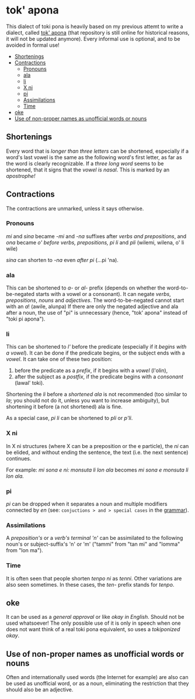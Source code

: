 # tok' apona

This dialect of toki pona is heavily based on my previous attemt to write a dialect, called [tok' apona](https://github.com/ae-dschorsaanjo/tok-apona) (that repository is still online for historical reasons, it will not be updated anymore). Every informal use is optional, and to be avoided in formal use!

- [Shortenings](#shortenings)
- [Contractions](#contractions)
  - [Pronouns](#pronouns)
  - [ala](#ala)
  - [li](#li)
  - [X ni](#x-ni)
  - [pi](#pi)
  - [Assimilations](#assimilations)
  - [Time](#time)
- [oke](#oke)
- [Use of non-proper names as unofficial words or nouns](#use-of-non-proper-names-as-unofficial-words-or-nouns)

## Shortenings

Every word that is _longer than three letters_ can be shortened, especially if a word's last vowel is the same as the following word's first letter, as far as the word is clearly recognizable. If a _three long word_ seems to be shortened, that it signs that the _vowel is nasal_. This is marked by an _apostrophe!_

## Contractions

The contractions are unmarked, unless it says otherwise.

### Pronouns

_mi_ and _sina_ became _-mi_ and _-na_ suffixes after _verbs and prepositions_, and _ona_ became _o'_ _before verbs, prepositions, pi li_ and _pli_ (wilemi, wilena, o' li wile)

_sina_ can shorten to _-na_ even _after pi_ (...pi 'na).

### ala

This can be shortened to _a-_ or _al-_ prefix (depends on whether the word-to-be-negated starts with a vowel or a consonant). It can negate _verbs_, _prepositions_, _nouns_ and _adjectives_. The word-to-be-negated cannot start with an _a_! (awile, alunpa) If there are only the negated adjective and ala after a noun, the use of "pi" is unnecessary (hence, "tok' apona" instead of "toki pi apona").

### li

This can be shortened to _l'_ before the predicate (especially if it _begins with a vowel_). It can be done if the predicate begins, or the subject ends with a _vowel_. It can take one of these two position:
1. before the predicate as a _prefix_, if it begins with a _vowel_ (l'olin),
2. after the subject as a _postfix_, if the predicate begins with a _consonant_ (lawal' toki).

Shortening the _li_ before a _shortened ala_ is not recommended (too similar to _la_; you should not do it, unless you want to increase ambiguity), but shortening it before (a not shortened) ala is fine.

As a special case, _pi li_ can be shortened to _pli_ or _p'li_.

### X ni

In X ni structures (where X can be a preposition or the e particle), the _ni_ can be elided, and without ending the sentence, the text (i.e. the next sentence) continues.

For example: _mi sona e ni: monsuta li lon ala_ becomes _mi sona e monsuta li lon ala._

### pi

_pi_ can be dropped when it separates a noun and multiple modifiers connected by _en_ (see: `conjuctions > and > special cases` in the [grammar](grammar.md)).

### Assimilations

A _preposition's_ or a _verb's terminal 'n'_ can be assimilated to the following noun's or subject-suffix's 'n' or 'm' ("tammi" from "tan mi" and "lomma" from "lon ma").

### Time

It is often seen that people shorten _tenpo ni_ as _tenni_. Other variations are also seen sometimes. In these cases, the _ten-_ prefix stands for _tenpo_.

## oke

It can be used as a _general approval_ or like _okay in English_. Should not be used whatsoever! The only possible use of it is only in speech when one does not want think of a real toki pona equivalent, so uses a _tokiponized okay_.

## Use of non-proper names as unofficial words or nouns

Often and internationally used words (the Internet for example) are also can be used as unofficial word, or as a noun, eliminating the restriction that they should also be an adjective.